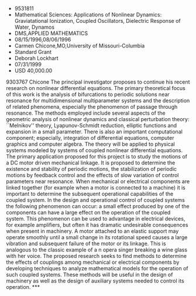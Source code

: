 
* 9531811
* Mathematical Sciences: Applications of Nonlinear Dynamics: Graviatational Ionization, Coupled Oscillators, Dielectric Response of Water, Dynamos
* DMS,APPLIED MATHEMATICS
* 08/15/1996,08/06/1996
* Carmen Chicone,MO,University of Missouri-Columbia
* Standard Grant
* Deborah Lockhart
* 07/31/1999
* USD 40,000.00

9303767 Chicone The principal investigator proposes to continue his recent
research on nonlinear differential equations. The primary theoretical focus of
this work is the analysis of bifurcations to periodic solutions near resonance
for multidimensional multiparameter systems and the description of related
phenomena, especially the phenomenon of passage through resonance. The methods
employed include several aspects of the geometric analysis of nonlinear dynamics
and classical perturbation theory: ``Melnikov'' theory, Lyapunov-Schmidt
reduction, elliptic functions and expansion in a small parameter. There is also
an important computational component; especially, integration of differential
equations, computer graphics and computer algebra. The theory will be applied to
physical systems modeled by systems of coupled nonlinear differential equations.
The primary application proposed for this project is to study the motions of a
DC motor driven mechanical linkage. It is proposed to determine the existence
and stability of periodic motions, the stabilization of periodic motions by
feedback control and the effects of slow variation of control parameters near
resonance. When mechanical or electrical components are linked together (for
example when a motor is connected to a machine) it is important to determine the
subsequent operational capabilities of the coupled system. In the design and
operational control of coupled systems the following phenomenon can occur: a
small effect produced by one of the components can have a large effect on the
operation of the coupled system. This phenomenon can be used to advantage in
electrical devices, for example amplifiers, but often it has dramatic
undesirable consequences when present in machinery. A motor attached to an
elastic support may operate smoothly until a small change in its rotational
speed causes a large vibration and subsequent failure of the motor or its
linkage. This is analogous to the classic example of a n opera singer breaking a
wine glass with her voice. The proposed research seeks to find methods to
determine the effects of couplings among mechanical or electrical components by
developing techniques to analyze mathematical models for the operation of such
coupled systems. These methods will be useful in the design of machinery as well
as the design of auxiliary systems needed to control its operation. ***
